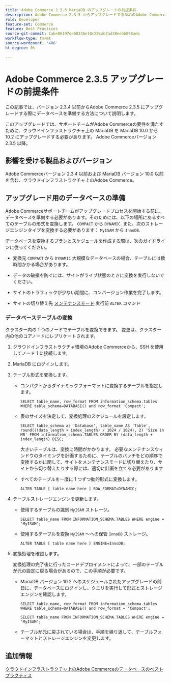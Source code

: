 ```yaml
---
title: Adobe Commerce 2.3.5 MariaDB のアップグレードの前提条件
description: Adobe Commerce 2.3.5 からアップグレードするためのAdobe Commerceデータベースの準備方法を説明します。
role: Developer
feature-set: Commerce
feature: Best Practices
source-git-commit: 1abe86197de68336e10c50cab7ad38eebb098aeb
workflow-type: tm+mt
source-wordcount: '406'
ht-degree: 0%

---
```



# Adobe Commerce 2.3.5 アップグレードの前提条件

この記事では、バージョン 2.3.4 以前からAdobe Commerce 2.3.5 にアップグレードする際にデータベースを準備する方法について説明します。

このアップグレードでは、サポートチームがAdobe Commerceの要件を満たすために、クラウドインフラストラクチャ上の MariaDB を MariaDB 10.0 から 10.2 にアップグレードする必要があります。 Adobe Commerceバージョン 2.3.5 以降。

## 影響を受ける製品およびバージョン

Adobe Commerceバージョン 2.3.4 以前および MariaDB バージョン 10.0 以前を含む、クラウドインフラストラクチャ上のAdobe Commerce。

## アップグレード用のデータベースの準備

Adobe Commerceサポートチームがアップグレードプロセスを開始する前に、データベースを準備する必要があります。そのためには、以下の場所にあるすべてのテーブルの形式を変換します。 `COMPACT` から `DYNAMIC`. また、次のストレージエンジンタイプを変換する必要があります： `MyISAM` から `InnoDB`.

データベースを変換するプランとスケジュールを作成する際は、次のガイドラインに従ってください。

- 変換元 `COMPACT` から `DYNAMIC` 大規模なデータベースの場合、テーブルには数時間かかる場合があります。

- データの破損を防ぐには、サイトがライブ状態のときに変換を実行しないでください。

- サイトのトラフィックが少ない期間に、コンバージョン作業を完了します。

- サイトの切り替え先 [メンテナンスモード](../../../installation/tutorials/maintenance-mode.md) 実行前 `ALTER` コマンド

### データベーステーブルの変換

クラスター内の 1 つのノードでテーブルを変換できます。 変更は、クラスター内の他のコアノードにレプリケートされます。

1. クラウドインフラストラクチャ環境のAdobe Commerceから、SSH を使用してノード 1 に接続します。

1. MariaDB にログインします。

1. テーブル形式を変換します。

   - コンパクトからダイナミックフォーマットに変換するテーブルを指定します。

      ```mysql
      SELECT table_name, row_format FROM information_schema.tables WHERE table_schema=DATABASE() and row_format 'Compact';
      ```

   - 表のサイズを決定して、変換処理のスケジュールを設定します。

      ```mysql
      SELECT table_schema as 'Database', table_name AS 'Table', round(((data_length + index_length) / 1024 / 1024), 2) 'Size in MB' FROM information_schema.TABLES ORDER BY (data_length + index_length) DESC;
      ```

      大きいテーブルは、変換に時間がかかります。 必要なメンテナンスウィンドウのタイミングを計画するために、テーブルのバッチをどの順序で変換するかに関して、サイトをメンテナンスモードに切り替えたり、サイトから切り替えたりする際には、適切に計画を立てる必要があります

   - すべてのテーブルを一度に 1 つずつ動的形式に変換します。

      ```mysql
      ALTER TABLE [ table name here ] ROW_FORMAT=DYNAMIC;
      ```

1. テーブルストレージエンジンを更新します。

   - 使用するテーブルの識別 `MyISAM` ストレージ。

      ```mysql
      SELECT table_name FROM INFORMATION_SCHEMA.TABLES WHERE engine = 'MyISAM';
      ```

   - 使用するテーブルを変換 `MyISAM` ～への保管 `InnoDB` ストレージ。

      ```mysql
      ALTER TABLE [ table name here ] ENGINE=InnoDB;
      ```

1. 変換処理を確認します。

   変換処理の完了後に行ったコードデプロイメントによって、一部のテーブルが元の設定に戻る場合があるので、この手順が必要です。

   - MariaDB バージョン 10.2 へのスケジュールされたアップグレードの前日に、データベースにログインし、クエリを実行して形式とストレージエンジンを確認します。

      ```mysql
      SELECT table_name, row_format FROM information_schema.tables WHERE table_schema=DATABASE() and row_format = 'Compact';
      ```

      ```mysql
      SELECT table_name FROM INFORMATION_SCHEMA.TABLES WHERE engine = 'MyISAM';
      ```

   - テーブルが元に戻されている場合は、手順を繰り返して、テーブルフォーマットとストレージエンジンを変更します。

## 追加情報

[クラウドインフラストラクチャ上のAdobe Commerceのデータベースのベストプラクティス](../planning/database-on-cloud.md)
